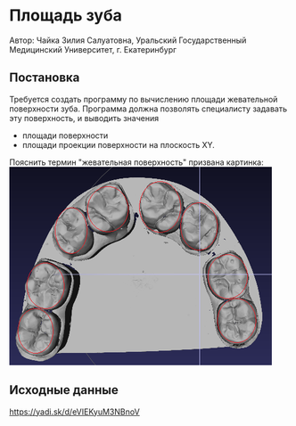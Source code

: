 # Площадь зуба

Автор: Чайка Зилия Салуатовна, Уральский Государственный Медицинский Университет, г. Екатеринбург

## Постановка

Требуется создать программу по вычислению площади жевательной поверхности зуба. 
Программа должна позволять специалисту задавать эту поверхность, и выводить значения
- площади поверхности
- площади проекции поверхности на плоскость XY.

Пояснить термин "жевательная поверхность" призвана картинка:
![](granica_zhevatelnoy_poverhnosti.png)

## Исходные данные
https://yadi.sk/d/eVIEKyuM3NBnoV
